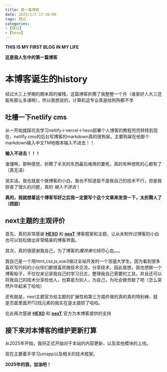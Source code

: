 ```yaml
---
title: 第一篇博客
date: 2025/1/3 17:30:00
tags: 随记
categories: 
- [随记]
- [hexo]
---
```


**THIS IS MY FIRST BLOG IN MY LIFE**

**这是我人生中的第一篇博客**

<!-- more -->
# 本博客诞生的history

经过大三上学期的期末周的摧残，这篇博客折腾了我整整一个月（谁家好人大三还能有那么多课啊），所以我想说的，计算机这专业真是给狗狗都不学

## 吐槽一下netlify cms

从一开始就踩坑去学习netlify＋vercel＋hexo部署个人博客的教程兜兜转转到现在，netlify cms的后台写博客的markdown真的很狗屎，主要狗屎在他那个markdown输入中文TM地根本输入不进去！！

**输入不进去！！！**

谁懂啊，那种感觉，折腾了半天的东西最后难用的要死，真的有种想死的心都有了（真无语）

说实话，我也就是个做博客的小白，我也不知道是不是我自己的技术不行，但是我排查了很久的问题，真的 $输入不进去！$ 

**真的，我就想着这个博客写好之后我一定要写个这个文章来发泄一下，太折腾人了（捂脸）**

## next主题的主观评价

首先，真的非常感谢 **[HEXO](https://hexo.io/zh-cn/)** 和 **[nexT](https://theme-next.js.org/)** 博客框架和主题，让从未制作过博客的小白也可以轻松做出非常精美的博客界面。

其次，真的很感谢我自己，为了博客的$魔改美化$倾尽心血。。。

我自己是一个用html,css,js,vue3做过全站开发的一个苦逼大学生。因为看到很多喜欢写代码的小伙伴们都很喜欢做技术交流，分享技术，因此我想，我也想做一个博客帖子，不仅仅来记录我自己的学习日志，整理我自己需要的工具，并且还可以将我自己的技术分享给他人，也算是为别人，为自己，为社会做贡献了吧（怎么突然升华起来了哈哈）

还有就是，next主题官方给主题的扩展性和第三方插件做的真的真的特别棒，就是页面里面开f12找元素的我实在是太狼狈了哈哈。

在此再次感谢 **[HEXO](https://hexo.io/zh-cn/)** 和 **[nexT](https://theme-next.js.org/)** 官方为本博客提供的支持

## 接下来对本博客的维护更新打算

从2025年开始，我将正式开始对于本站的内容更新，以及其他模块的上线。

现在主要着手学习uniapp以及相关的技术框架。

**2025年的我，加油吧！**